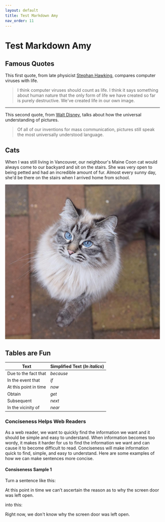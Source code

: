 ```yaml
---
layout: default
title: Test Markdown Amy
nav_order: 11
---
```


# Test Markdown Amy

## Famous Quotes

This first quote, from late physicist [Stephan Hawking](https://www.brainyquote.com/quotes/stephen_hawking_109983?src=t_computers), compares computer viruses with life.

> I think computer viruses should count as life. I think it says something about human nature that the only form of life we have created so far is purely destructive. We've created life in our own image.

---

This second quote, from [Walt Disney](https://www.brainyquote.com/quotes/walt_disney_131651?src=t_communication), talks about how the universal understanding of pictures.

> Of all of our inventions for mass communication, pictures still speak the most universally understood language.

## Cats

When I was still living in Vancouver, our neighbour's Maine Coon cat would always come to our backyard and sit on the stairs. She was very open to being petted and had an incredible amount of fur. Almost every sunny day, she'd be there on the stairs when I arrived home from school.

![Maine Coon Cat](/assets/images/maine_coon_cat.png)

## Tables are Fun

| **Text** | **Simplified Text (_In italics_)** |
| -------- | ---------------------------------- |
| Due to the fact that | _because_ |
| In the event that | _if_ |
| At this point in time | _now_ |
| Obtain | _get_ |
| Subsequent | _next_ |
| In the vicinity of | _near_ |

### Conciseness Helps Web Readers

As a web reader, we want to quickly find the information we want and it should be simple and easy to understand. When information becomes too wordy, it makes it harder for us to find the information we want and can cause it to become difficult to read. Conciseness will make information quick to find, simple, and easy to understand. Here are some examples of how we can make sentences more concise.

#### Consiseness Sample 1

Turn a sentence like this:

  At this point in time we can’t ascertain the reason as to why the screen door was left open.

into this:

  Right now, we don't know why the screen door was left open.

